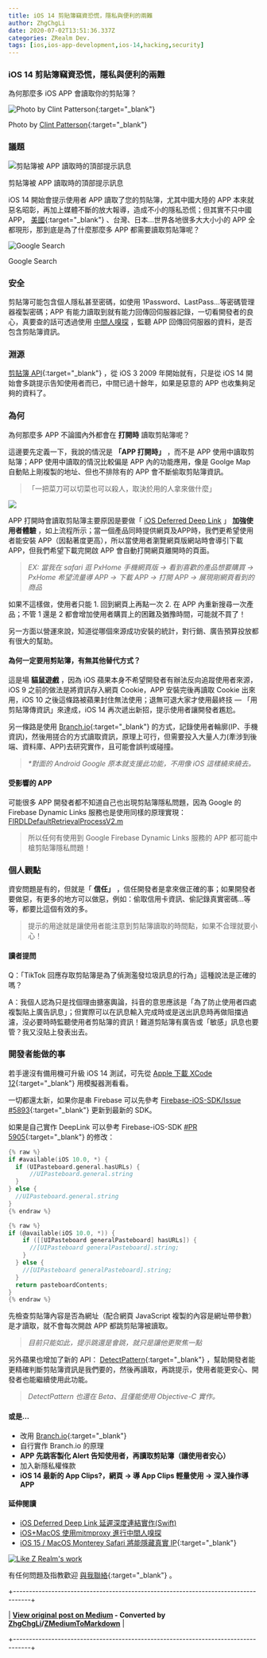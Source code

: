 ```yaml
---
title: iOS 14 剪貼簿竊資恐慌，隱私與便利的兩難
author: ZhgChgLi
date: 2020-07-02T13:51:36.337Z
categories: ZRealm Dev.
tags: [ios,ios-app-development,ios-14,hacking,security]
---
```


### iOS 14 剪貼簿竊資恐慌，隱私與便利的兩難

為何那麼多 iOS APP 會讀取你的剪貼簿？


![Photo by Clint Patterson](/assets/8a04443024e2/1*wM7qHRz14k95BGZk769zIw.jpeg "Photo by Clint Patterson"){:target="_blank"}

Photo by [Clint Patterson](https://unsplash.com/@cbpsc1?utm_source=unsplash&utm_medium=referral&utm_content=creditCopyText){:target="_blank"}
### 議題


![剪貼簿被 APP 讀取時的頂部提示訊息](/assets/8a04443024e2/1*s-2FT2L_BD8vGH7uHRLrsw.png "剪貼簿被 APP 讀取時的頂部提示訊息")

剪貼簿被 APP 讀取時的頂部提示訊息

iOS 14 開始會提示使用者 APP 讀取了您的剪貼簿，尤其中國大陸的 APP 本來就惡名昭彰，再加上媒體不斷的放大報導，造成不小的隱私恐慌；但其實不只中國 APP， [美國](https://www.reddit.com/r/iphone/comments/hejp5o/popular_apps_tiktok_npr_nyt_and_more_spying_on/){:target="_blank"} 、台灣、日本…世界各地很多大大小小的 APP 全都現形，那到底是為了什麼那麼多 APP 都需要讀取剪貼簿呢？


![Google Search](/assets/8a04443024e2/1*bwxJ9w2WVJy8HT20vdj7eA.png "Google Search")

Google Search
### 安全

剪貼簿可能包含個人隱私甚至密碼，如使用 1Password、LastPass…等密碼管理器複製密碼；APP 有能力讀取到就有能力回傳回伺服器記錄，一切看開發者的良心，真要查的話可透過使用 [中間人嗅探](../46410aaada00) ，監聽 APP 回傳回伺服器的資料，是否包含剪貼簿資訊。
### 淵源

[剪貼簿 API](https://developer.apple.com/documentation/uikit/uipasteboard){:target="_blank"} ，從 iOS 3 2009 年開始就有，只是從 iOS 14 開始會多跳提示告知使用者而已，中間已過十餘年，如果是惡意的 APP 也收集夠足夠的資料了。
### 為何

為何那麼多 APP 不論國內外都會在 **打開時** 讀取剪貼簿呢？

這邊要先定義一下，我說的情況是 **「APP 打開時」** ，而不是 APP 使用中讀取剪貼簿；APP 使用中讀取的情況比較偏是 APP 內的功能應用，像是 Goolge Map 自動貼上剛複製的地址、但也不排除有的 APP 會不斷偷取剪貼簿資訊。


> 「一把菜刀可以切菜也可以殺人，取決於用的人拿來做什麼」



![](/assets/8a04443024e2/1*nMC1H2vRId1Y-7iC3WusaQ.jpeg)


APP 打開時會讀取剪貼簿主要原因是要做「 [iOS Deferred Deep Link](../b08ef940c196) 」 **加強使用者體驗** ，如上流程所示；當一個產品同時提供網頁及APP時，我們更希望使用者能安裝 APP（因黏著度更高），所以當使用者瀏覽網頁版網站時會導引下載 APP，但我們希望下載完開啟 APP 會自動打開網頁離開時的頁面。
> _EX: 當我在 safari 逛 PxHome 手機網頁版 -> 看到喜歡的產品想要購買 -> PxHome 希望流量導 APP -> 下載 APP -> 打開 APP -> 展現剛網頁看到的商品_


如果不這樣做，使用者只能 1. 回到網頁上再點一次 2. 在 APP 內重新搜尋一次產品；不管 1 還是 2 都會增加使用者購買上的困難及猶豫時間，可能就不買了！

另一方面以營運來說，知道從哪個來源成功安裝的統計，對行銷、廣告預算投放都有很大的幫助。
#### 為何一定要用剪貼簿，有無其他替代方式？

這是場 **貓鼠遊戲** ，因為 iOS 蘋果本身不希望開發者有辦法反向追蹤使用者來源，iOS 9 之前的做法是將資訊存入網頁 Cookie，APP 安裝完後再讀取 Cookie 出來用，iOS 10 之後這條路被蘋果封住無法使用；退無可退大家才使用最終技 — 「用剪貼簿傳資訊」來達成，iOS 14 再次遞出新招，提示使用者讓開發者尷尬。

另一條路是使用 [Branch.io](https://branch.io/){:target="_blank"} 的方式，記錄使用者輪廓(IP、手機資訊)，然後用搓合的方式讀取資訊，原理上可行，但需要投入大量人力(牽涉到後端、資料庫、APP)去研究實作，且可能會誤判或碰撞。
> _*對面的 Android Google 原本就支援此功能，不用像 iOS 這樣繞來繞去。_

#### 受影響的 APP

可能很多 APP 開發者都不知道自己也出現剪貼簿隱私問題，因為 Google 的 Firebase Dynamic Links 服務也是使用同樣的原理實現：
[FIRDLDefaultRetrievalProcessV2.m](https://medium.com/media/38770e144d9a9d542dca41790f6f456f)


> 所以任何有使用到 Google Firebase Dynamic Links 服務的 APP 都可能中槍剪貼簿隱私問題！

### 個人觀點

資安問題是有的，但就是「 **信任」** ，信任開發者是拿來做正確的事；如果開發者要做惡，有更多的地方可以做惡，例如：偷取信用卡資訊、偷記錄真實密碼…等等，都要比這個有效的多。


> 提示的用途就是讓使用者能注意到剪貼簿讀取的時間點，如果不合理就要小心！

#### 讀者提問

Q：「TikTok 回應存取剪貼簿是為了偵測濫發垃圾訊息的行為」這種說法是正確的嗎？

A：我個人認為只是找個理由搪塞輿論，抖音的意思應該是「為了防止使用者四處複製貼上廣告訊息」；但實際可以在訊息輸入完成時或是送出訊息時再做阻擋過濾，沒必要時時監聽使用者剪貼簿的資訊！難道剪貼簿有廣告或「敏感」訊息也要管？我又沒貼上發表出去。
### 開發者能做的事

若手邊沒有備用機可升級 iOS 14 測試，可先從 [Apple 下載 XCode 12](https://developer.apple.com/download/more/){:target="_blank"} 用模擬器測看看。

一切都還太新，如果你是串 Firebase 可以先參考 [Firebase-iOS-SDK/Issue #5893](https://github.com/firebase/firebase-ios-sdk/issues/5893){:target="_blank"} 更新到最新的 SDK。

如果是自己實作 DeepLink 可以參考 Firebase-iOS-SDK [#PR 5905](https://github.com/firebase/firebase-ios-sdk/pull/5905){:target="_blank"} 的修改：
```swift
{% raw %}
if #available(iOS 10.0, *) {
  if (UIPasteboard.general.hasURLs) {
      //UIPasteboard.general.string
  }
} else {
  //UIPasteboard.general.string
}
{% endraw %}
```
```objectivec
{% raw %}
if (@available(iOS 10.0, *)) {
    if ([[UIPasteboard generalPasteboard] hasURLs]) {
      //[UIPasteboard generalPasteboard].string;
    }
  } else {
    //[UIPasteboard generalPasteboard].string;
  }
  return pasteboardContents;
}
{% endraw %}
```

先檢查剪貼簿內容是否為網址（配合網頁 JavaScript 複製的內容是網址帶參數）是才讀取，就不會每次開啟 APP 都跳剪貼簿被讀取。
> _目前只能如此，提示跳還是會跳，就只是讓他更聚焦一點_


另外蘋果也增加了新的 API： [DetectPattern](https://developer.apple.com/documentation/uikit/uipasteboard/3621870-detectpatternsforpatterns?changes=latest_minor&language=objc){:target="_blank"} ，幫助開發者能更精確判斷剪貼簿資訊是我們要的，然後再讀取，再跳提示，使用者能更安心、開發者也能繼續使用此功能。
> _DetectPattern 也還在 Beta、且僅能使用 Objective-C 實作。_

#### 或是…
- 改用 [Branch.io](https://branch.io){:target="_blank"}
- 自行實作 Branch.io 的原理
- **APP 先跳客製化 Alert 告知使用者，再讀取剪貼簿（讓使用者安心）**
- 加入新隱私權條款
- **iOS 14 最新的 App Clips?，網頁 -> 導 App Clips 輕量使用 -> 深入操作導 APP**

#### 延伸閱讀
- [iOS Deferred Deep Link 延遲深度連結實作(Swift)](../b08ef940c196)
- [iOS+MacOS 使用mitmproxy 進行中間人嗅探](../46410aaada00)
- [iOS 15 / MacOS Monterey Safari 將能隱藏真實 IP](https://medium.com/zrealm-ios-dev/ios-15-macos-monterey-safari-%E5%B0%87%E8%83%BD%E9%9A%B1%E8%97%8F%E7%9C%9F%E5%AF%A6-ip-755a8b6acc35){:target="_blank"}



[![Like Z Realm's work](https://button.like.co/images/og/likebutton.png "Like Z Realm's work")](https://button.like.co/zhgchgli)


有任何問題及指教歡迎 [與我聯絡](https://www.zhgchg.li/contact){:target="_blank"} 。



+-----------------------------------------------------------------------------------+

| **[View original post on Medium](https://medium.com/zrealm-ios-dev/ios-14-%E5%89%AA%E8%B2%BC%E7%B0%BF%E7%AB%8A%E8%B3%87%E6%81%90%E6%85%8C-%E9%9A%B1%E7%A7%81%E8%88%87%E4%BE%BF%E5%88%A9%E7%9A%84%E5%85%A9%E9%9B%A3-8a04443024e2) - Converted by [ZhgChgLi](https://zhgchg.li)/[ZMediumToMarkdown](https://github.com/ZhgChgLi/ZMediumToMarkdown)** |

+-----------------------------------------------------------------------------------+
